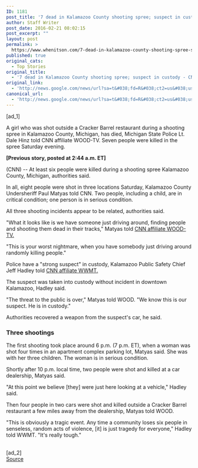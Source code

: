 ```yaml
---
ID: 1181
post_title: '7 dead in Kalamazoo County shooting spree; suspect in custody &#8211; CNN'
author: Staff Writer
post_date: 2016-02-21 08:02:15
post_excerpt: ""
layout: post
permalink: >
  https://www.whenitson.com/7-dead-in-kalamazoo-county-shooting-spree-suspect-in-custody-cnn/
published: true
original_cats:
  - Top Stories
original_title:
  - '7 dead in Kalamazoo County shooting spree; suspect in custody - CNN'
original_link:
  - 'http://news.google.com/news/url?sa=t&#038;fd=R&#038;ct2=us&#038;usg=AFQjCNFdQhebOz46zulPDbyyYX4O3ttfmg&#038;clid=c3a7d30bb8a4878e06b80cf16b898331&#038;cid=52779050503184&#038;ei=A2_JVvj4HvHfwQG4uJi4Dg&#038;url=http://www.cnn.com/2016/02/21/us/michigan-kalamazoo-county-shooting-spree/'
canonical_url:
  - 'http://news.google.com/news/url?sa=t&#038;fd=R&#038;ct2=us&#038;usg=AFQjCNFdQhebOz46zulPDbyyYX4O3ttfmg&#038;clid=c3a7d30bb8a4878e06b80cf16b898331&#038;cid=52779050503184&#038;ei=A2_JVvj4HvHfwQG4uJi4Dg&#038;url=http://www.cnn.com/2016/02/21/us/michigan-kalamazoo-county-shooting-spree/'
---
```

 [ad_1]
<br><p>A girl who was shot outside a Cracker Barrel restaurant during a shooting spree in Kalamazoo County, Michigan, has died, Michigan State Police Lt. Dale Hinz told CNN affiliate WOOD-TV. Seven people were killed in the spree Saturday evening. </p><p><strong>[Previous story, posted at 2:44 a.m. ET]</strong></p><p>(CNN) -- At least six people were killed during a shooting spree Kalamazoo County, Michigan, authorities said. </p><p>In all, eight people were shot in three locations Saturday, Kalamazoo County Undersheriff Paul Matyas told CNN. Two people, including a child, are in critical condition; one person is in serious condition. </p><div readability="74.361940298507"><p class="zn-body__paragraph">All three shooting incidents appear to be related, authorities said.</p><p class="zn-body__paragraph">"What it looks like is we have someone just driving around, finding people and shooting them dead in their tracks," Matyas told <a href="http://woodtv.com/2016/02/20/multiple-fatally-shot-at-2-locations-in-kalamazoo-co/" target="_blank">CNN affiliate WOOD-TV.</a></p><p class="zn-body__paragraph">"This is your worst nightmare, when you have somebody just driving around randomly killing people."</p><p class="zn-body__paragraph">Police have a "strong suspect" in custody, Kalamazoo Public Safety Chief Jeff Hadley told <a href="http://wwmt.com/" target="_blank">CNN affiliate WWMT.</a></p><p class="zn-body__paragraph">The suspect was taken into custody without incident in downtown Kalamazoo, Hadley said. </p><p class="zn-body__paragraph">"The threat to the public is over," Matyas told WOOD. "We know this is our suspect. He is in custody." </p><p class="zn-body__paragraph">Authorities recovered a weapon from the suspect's car, he said. </p><h3>Three shootings</h3><p class="zn-body__paragraph">The first shooting took place around 6 p.m. (7 p.m. ET), when a woman was shot four times in an apartment complex parking lot, Matyas said. She was with her three children. The woman is in serious condition.</p><p class="zn-body__paragraph">Shortly after 10 p.m. local time, two people were shot and killed at a car dealership, Matyas said. </p><p class="zn-body__paragraph">"At this point we believe [they] were just here looking at a vehicle," Hadley said.</p><p class="zn-body__paragraph">Then four people in two cars were shot and killed outside a Cracker Barrel restaurant a few miles away from the dealership, Matyas told WOOD. </p><p class="zn-body__paragraph">"This is obviously a tragic event. Any time a community loses six people in senseless, random acts of violence, [it] is just tragedy for everyone," Hadley told WWMT. "It's really tough."</p></div>
<br>[ad_2]
<br><a href="http://news.google.com/news/url?sa=t&#038;fd=R&#038;ct2=us&#038;usg=AFQjCNFdQhebOz46zulPDbyyYX4O3ttfmg&#038;clid=c3a7d30bb8a4878e06b80cf16b898331&#038;cid=52779050503184&#038;ei=A2_JVvj4HvHfwQG4uJi4Dg&#038;url=http://www.cnn.com/2016/02/21/us/michigan-kalamazoo-county-shooting-spree/">Source </a>